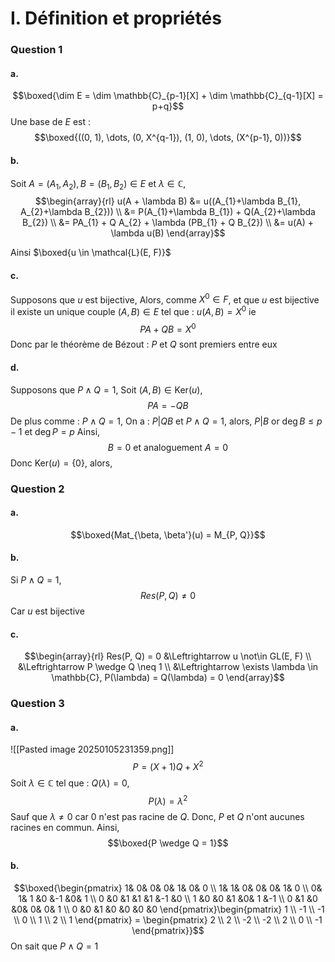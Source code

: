 # I. Définition et propriétés
### Question 1
#### a.
$$\boxed{\dim E = \dim \mathbb{C}_{p-1}[X] + \dim \mathbb{C}_{q-1}[X] = p+q}$$
Une base de $E$ est : 
$$\boxed{((0, 1), \dots, (0, X^{q-1}), (1, 0), \dots, (X^{p-1}, 0))}$$

#### b.
Soit $A=(A_{1}, A_{2}), B = (B_{1}, B_{2})\in E$ et $\lambda \in \mathbb{C}$,  
$$\begin{array}{rl}
u(A + \lambda B) &= u((A_{1}+\lambda B_{1}, A_{2}+\lambda B_{2}))  \\
&= P(A_{1}+\lambda B_{1}) + Q(A_{2}+\lambda B_{2}) \\
&= PA_{1} + Q A_{2} + \lambda (PB_{1} + Q B_{2}) \\
&= u(A) + \lambda u(B)
\end{array}$$

Ainsi $\boxed{u \in \mathcal{L}(E, F)}$

#### c.
Supposons que $u$ est bijective, 
Alors, comme $X^{0} \in F$, et que $u$ est bijective il existe un unique couple $(A,B) \in E$ tel que : $u(A,B) = X^{0}$
ie 
$$PA + QB=X^{0}$$
Donc par le théorème de Bézout :
$P$ et $Q$ sont premiers entre eux

#### d.
Supposons que $P\wedge Q = 1$, 
Soit $(A, B) \in \mathrm{Ker}(u)$,
$$PA  =- QB$$
De plus comme : $P \wedge Q = 1$, 
On a : $P | QB$ et $P\wedge Q = 1$, alors, $P | B$ or $\deg B \leq p-1$ et $\deg  P = p$
Ainsi, 
$$B= 0 \text{ et analoguement } A =0 $$
Donc $\mathrm{Ker}(u) = \{ 0 \}$, alors, 


### Question 2
#### a.
$$\boxed{Mat_{\beta, \beta'}(u) = M_{P, Q}}$$

#### b.
Si $P \wedge Q = 1$, 
$$Res(P, Q) \neq 0$$
Car $u$ est bijective

#### c.
$$\begin{array}{rl}
Res(P, Q) = 0 &\Leftrightarrow u \not\in GL(E, F)  \\
&\Leftrightarrow P \wedge Q \neq 1  \\
&\Leftrightarrow \exists \lambda \in \mathbb{C}, P(\lambda) = Q(\lambda) = 0
\end{array}$$

### Question 3
#### a.
![[Pasted image 20250105231359.png]]
$$P = (X+1)Q + X^{2} $$
Soit $\lambda \in \mathbb{C}$ tel que : $Q(\lambda)= 0$, 
$$P(\lambda) = \lambda^{2}$$
Sauf que $\lambda \neq 0$ car $0$ n'est pas racine de $Q$. 
Donc, $P$ et $Q$ n'ont aucunes racines en commun. 
Ainsi, 
$$\boxed{P \wedge Q = 1}$$

#### b.
$$\boxed{\begin{pmatrix}
1& 0& 0& 0& 1& 0& 0 \\
1& 1& 0& 0& 0& 1& 0 \\
0& 1& 1 &0 &-1 &0& 1 \\ 
0 &0 &1 &1 &1 &-1 &0  \\
1 &0 &0 &1 &0& 1 &-1  \\
0 &1 &0 &0& 0& 0& 1 \\
0 &0 &1 &0 &0 &0 &0
\end{pmatrix}\begin{pmatrix}
1 \\
-1 \\
-1 \\
0 \\
1 \\
2 \\
1
\end{pmatrix} = \begin{pmatrix}
2 \\
2 \\
-2 \\
-2 \\
2 \\
0 \\
-1
\end{pmatrix}}$$
On sait que $P \wedge Q=1$
